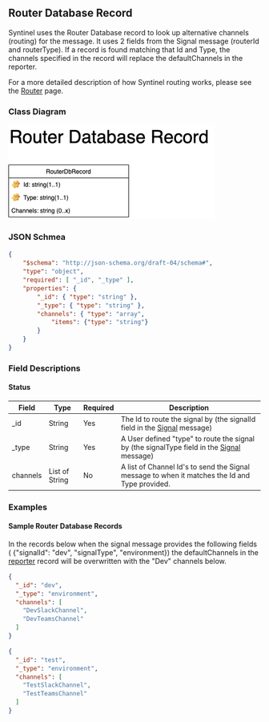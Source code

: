 ## Router Database Record

Syntinel uses the Router Database record to look up alternative channels (routing) for the message.  It uses 2 fields from the Signal message (routerId and routerType).  If a record is found matching that Id and Type, the channels specified in the record will replace the defaultChannels in the reporter.

For a more detailed description of how Syntinel routing works, please see the [Router](../../core/router.md) page.

### Class Diagram
![Router Database Record](../../resources/draw.io/ClassDiagram-RouterDbRecord.png)

### JSON Schmea
````json
{
    "$schema": "http://json-schema.org/draft-04/schema#",
    "type": "object",
    "required": [ "_id", "_type" ],
    "properties": {
        "_id": { "type": "string" },
        "_type": { "type": "string" },
        "channels": { "type": "array", 
            "items": {"type": "string"} 
        }
    }
}
````

### Field Descriptions

#### **Status**
|Field|Type|Required|Description
|-----|----|--------|-----------
|_id|String|Yes|The Id to route the signal by (the signalId field in the [Signal](./signal-db.md) message)
|_type|String|Yes|A User defined "type" to route the signal by (the signalType field in the [Signal](./signal-db.md) message)
|channels|List of String|No|A list of Channel Id's to send the Signal message to when it matches the Id and Type provided.

### Examples

#### **Sample Router Database Records**

In the records below when the signal message provides the following fields ( {"signalId": "dev", "signalType", "environment}) the defaultChannels in the [reporter](./reporter.md) record will be overwritten with the "Dev" channels below.

````json
{
  "_id": "dev",
  "_type": "environment",
  "channels": [
    "DevSlackChannel",
    "DevTeamsChannel"
  ]
}
````

````json
{
  "_id": "test",
  "_type": "environment",
  "channels": [
    "TestSlackChannel",
    "TestTeamsChannel"
  ]
}
````
